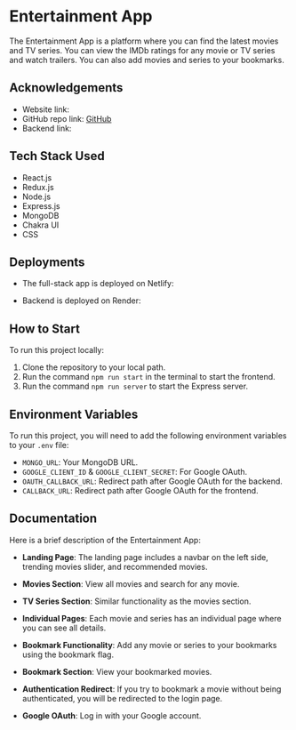 # Entertainment App

The Entertainment App is a platform where you can find the latest movies and TV series. You can view the IMDb ratings for any movie or TV series and watch trailers. You can also add movies and series to your bookmarks.
 
## Acknowledgements

- Website link: 
- GitHub repo link: [GitHub](https://github.com/Abhirkt1996/entertaiment-web-app)
- Backend link: 

## Tech Stack Used

- React.js
- Redux.js
- Node.js
- Express.js
- MongoDB
- Chakra UI
- CSS

## Deployments

- The full-stack app is deployed on Netlify:  
  

- Backend is deployed on Render:  
  

## How to Start

To run this project locally:

1. Clone the repository to your local path.
2. Run the command `npm run start` in the terminal to start the frontend.
3. Run the command `npm run server` to start the Express server.

## Environment Variables

To run this project, you will need to add the following environment variables to your `.env` file:

- `MONGO_URL`: Your MongoDB URL.
- `GOOGLE_CLIENT_ID` & `GOOGLE_CLIENT_SECRET`: For Google OAuth.
- `OAUTH_CALLBACK_URL`: Redirect path after Google OAuth for the backend.
- `CALLBACK_URL`: Redirect path after Google OAuth for the frontend.

## Documentation

Here is a brief description of the Entertainment App:

- **Landing Page**: The landing page includes a navbar on the left side, trending movies slider, and recommended movies.
  

- **Movies Section**: View all movies and search for any movie.

- **TV Series Section**: Similar functionality as the movies section.
 
- **Individual Pages**: Each movie and series has an individual page where you can see all details.
 
- **Bookmark Functionality**: Add any movie or series to your bookmarks using the bookmark flag.

- **Bookmark Section**: View your bookmarked movies.

- **Authentication Redirect**: If you try to bookmark a movie without being authenticated, you will be redirected to the login page.
 
- **Google OAuth**: Log in with your Google account.


